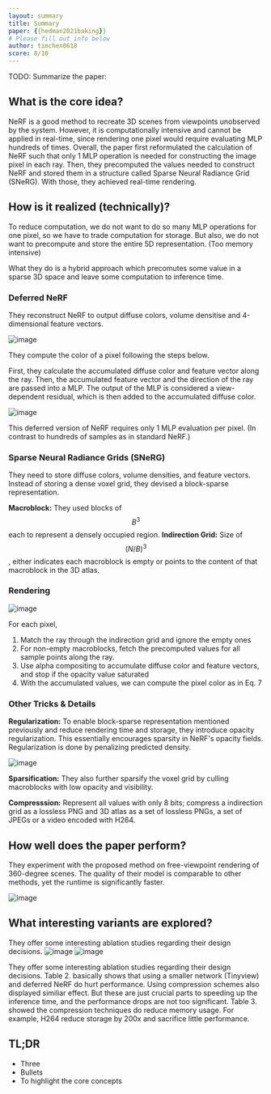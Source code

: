 ```yaml
---
layout: summary
title: Summary
paper: {{hedman2021baking}}
# Please fill out info below
author: timchen0618
score: 8/10
---
```


TODO: Summarize the paper:

## What is the core idea?
NeRF is a good method to recreate 3D scenes from viewpoints unobserved by the system. However, it is computationally intensive and cannot be applied in real-time, since rendering one pixel would require evaluating MLP hundreds of times. Overall, the paper first reformulated the calculation of NeRF such that only 1 MLP operation is needed for constructing the image pixel in each ray. Then, they precomputed the values needed to construct NeRF and stored them in a structure called Sparse Neural Radiance Grid (SNeRG). With those, they achieved real-time rendering.


## How is it realized (technically)?

To reduce computation, we do not want to do so many MLP operations for one pixel, so we have to trade computation for storage. 
But also, we do not want to precompute and store the entire 5D representation. (Too memory intensive)

What they do is a hybrid approach which precomutes some value in a sparse 3D space and leave some computation to inference time. 

### Deferred NeRF 
They reconstruct NeRF to output diffuse colors, volume densitise and 4-dimensional feature vectors. 

![image](https://user-images.githubusercontent.com/35536646/137429589-9c3df867-2e8f-4901-99a9-518cbfdfd33c.png)

They compute the color of a pixel following the steps below.

First, they calculate the accumulated diffuse color and feature vector along the ray. Then, the accumulated feature vector and the direction of the ray are passed into a MLP. The output of the MLP is considered a view-dependent residual, which is then added to the accumulated diffuse color.

![image](https://user-images.githubusercontent.com/35536646/137429557-43f72f38-2208-44d8-8009-1231e0852d16.png)

This deferred version of NeRF requires only 1 MLP evaluation per pixel. (In contrast to hundreds of samples as in standard NeRF.)


### Sparse Neural Radiance Grids (SNeRG)
They need to store diffuse colors, volume densities, and feature vectors. 
Instead of storing a dense voxel grid, they devised a block-sparse representation. 

**Macroblock:** They used blocks of $$B^3$$ each to represent a densely occupied region. 
**Indirection Grid:** Size of $$(N/B)^3$$, either indicates each macroblock is empty or points to the content of that macroblock in the 3D atlas.

### Rendering

![image](https://user-images.githubusercontent.com/35536646/137429651-083d3c62-f604-4828-a553-a07153f1e536.png)

For each pixel,

1. Match the ray through the indirection grid and ignore the empty ones
2. For non-empty macroblocks, fetch the precomputed values for all sample points along the ray.
3. Use alpha compositing to accumulate diffuse color and feature vectors, and stop if the opacity value saturated
4. With the accumulated values, we can compute the pixel color as in Eq. 7


### Other Tricks & Details
**Regularization:** To enable block-sparse representation mentioned previously and reduce rendering time and storage, they introduce opacity regularization. This essentially encourages sparsity in NeRF's opacity fields. Regularization is done by penalizing predicted density. 

![image](https://user-images.githubusercontent.com/35536646/137430839-8723c8ac-028c-4c82-876a-5de081fd1134.png)


**Sparsification:** They also further sparsify the voxel grid by culling macroblocks with low opacity and visibility.

**Compresssion:** Represent all values with only 8 bits; compress a indirection grid as a lossless PNG and 3D atlas as a set of lossless PNGs, a set of JPEGs or a video encoded with H264.

## How well does the paper perform?
They experiment with the proposed method on free-viewpoint rendering of 360-degree scenes. The quality of their model is comparable to other methods, yet the runtime is significantly faster. 

![image](https://user-images.githubusercontent.com/35536646/137431571-07e17268-7abf-4dc3-9c9e-6ef0e8822b25.png)


## What interesting variants are explored?
They offer some interesting ablation studies regarding their design decisions. 
![image](https://user-images.githubusercontent.com/35536646/137432718-fbeafe75-c180-4cc1-819a-79c97c8cb8a8.png)
![image](https://user-images.githubusercontent.com/35536646/137432701-f7490333-5054-4b70-937b-f18ed191e91c.png)


They offer some interesting ablation studies regarding their design decisions. 
Table 2. basically shows that using a smaller network (Tinyview) and deferred NeRF do hurt performance. Using compression schemes also displayed similiar effect. But these are just crucial parts to speeding up the inference time, and the performance drops are not too significant. 
Table 3. showed the compression techniques do reduce memory usage. For example, H264 reduce storage by 200x and sacrifice little performance.


## TL;DR
* Three
* Bullets
* To highlight the core concepts
